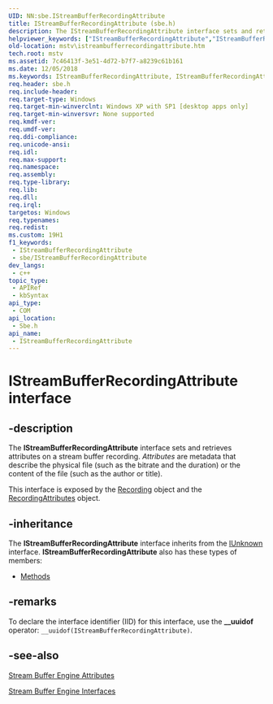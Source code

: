 ```yaml
---
UID: NN:sbe.IStreamBufferRecordingAttribute
title: IStreamBufferRecordingAttribute (sbe.h)
description: The IStreamBufferRecordingAttribute interface sets and retrieves attributes on a stream buffer recording.
helpviewer_keywords: ["IStreamBufferRecordingAttribute","IStreamBufferRecordingAttribute interface [Microsoft TV Technologies]","IStreamBufferRecordingAttribute interface [Microsoft TV Technologies]","described","IStreamBufferRecordingAttributeInterface","mstv.istreambufferrecordingattribute","sbe/IStreamBufferRecordingAttribute"]
old-location: mstv\istreambufferrecordingattribute.htm
tech.root: mstv
ms.assetid: 7c46413f-3e51-4d72-b7f7-a8239c61b161
ms.date: 12/05/2018
ms.keywords: IStreamBufferRecordingAttribute, IStreamBufferRecordingAttribute interface [Microsoft TV Technologies], IStreamBufferRecordingAttribute interface [Microsoft TV Technologies],described, IStreamBufferRecordingAttributeInterface, mstv.istreambufferrecordingattribute, sbe/IStreamBufferRecordingAttribute
req.header: sbe.h
req.include-header: 
req.target-type: Windows
req.target-min-winverclnt: Windows XP with SP1 [desktop apps only]
req.target-min-winversvr: None supported
req.kmdf-ver: 
req.umdf-ver: 
req.ddi-compliance: 
req.unicode-ansi: 
req.idl: 
req.max-support: 
req.namespace: 
req.assembly: 
req.type-library: 
req.lib: 
req.dll: 
req.irql: 
targetos: Windows
req.typenames: 
req.redist: 
ms.custom: 19H1
f1_keywords:
 - IStreamBufferRecordingAttribute
 - sbe/IStreamBufferRecordingAttribute
dev_langs:
 - c++
topic_type:
 - APIRef
 - kbSyntax
api_type:
 - COM
api_location:
 - Sbe.h
api_name:
 - IStreamBufferRecordingAttribute
---
```


# IStreamBufferRecordingAttribute interface


## -description

The <b>IStreamBufferRecordingAttribute</b> interface sets and retrieves attributes on a stream buffer recording. <i>Attributes</i> are metadata that describe the physical file (such as the bitrate and the duration) or the content of the file (such as the author or title).

This interface is exposed by the <a href="/previous-versions/windows/desktop/mstv/recording-object">Recording</a> object and the <a href="/previous-versions/windows/desktop/mstv/recordingattributes-object">RecordingAttributes</a> object.

## -inheritance

The <b>IStreamBufferRecordingAttribute</b> interface inherits from the <a href="/windows/desktop/api/unknwn/nn-unknwn-iunknown">IUnknown</a> interface. <b>IStreamBufferRecordingAttribute</b> also has these types of members:
<ul>
<li><a href="https://docs.microsoft.com/">Methods</a></li>
</ul>

## -remarks

To declare the interface identifier (IID) for this interface, use the <b>__uuidof</b> operator: <code>__uuidof(IStreamBufferRecordingAttribute)</code>.

## -see-also

<a href="/previous-versions/windows/desktop/mstv/stream-buffer-engine-attributes">Stream Buffer Engine Attributes</a>



<a href="/previous-versions/windows/desktop/mstv/stream-buffer-engine-interfaces">Stream Buffer Engine Interfaces</a>
